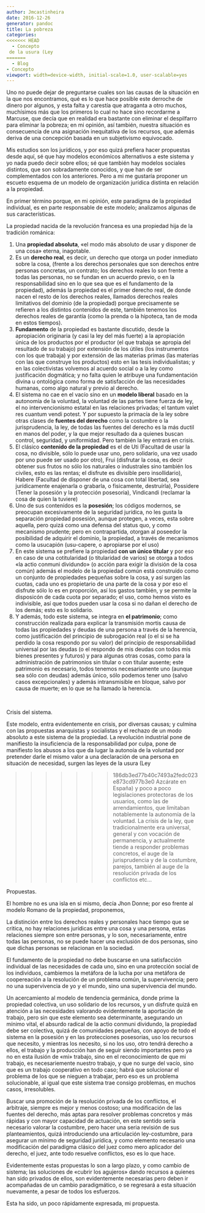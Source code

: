 ```yaml
---
author: Jmcastinheira
date: 2016-12-26
generator: pandoc
title: La pobreza
categories:
<<<<<<< HEAD
  - Concepto
 de la usura (Ley
=======
  - Blog
- Concepto
viewport: width=device-width, initial-scale=1.0, user-scalable=yes
---
```




Uno no puede dejar de preguntarse cuales son las causas de la situación
en la que nos encontramos, qué es lo que hace posible este derroche de
dinero por algunos, y esta falta y carestía que atraganta a otro muchos,
muchísimos más que los primeros lo cual no hace sino recordarme a
Marcuse, que decía que en realidad era bastante con eliminar el
despilfarro para eliminar la pobreza; en mi opinión, así también,
nuestra situación es consecuencia de una asignación inequitativa de los
recursos, que además deriva de una concepción basada en un subjetivismo
equivocado.

Mis estudios son los jurídicos, y por eso quizá prefiera hacer
propuestas desde aquí, sé que hay modelos económicos alternativos a este
sistema y yo nada puedo decir sobre ellos; sé que también hay modelos
sociales distintos, que son sobradamente conocidos, y que han de ser
complementados con los anteriores. Pero a mi me gustaría proponer un
escueto esquema de un modelo de organización jurídica distinta en
relación a la propiedad.

En primer término porque, en mi opinión, este paradígma de la propiedad
individual, es en parte responsable de este modelo; analizamos algunas
de sus características.

La propiedad nacida de la revolución francesa es una propiedad hija de
la tradición románica:

1.  Una **propiedad absoluta**, «el modo más absoluto de usar y disponer
    de una cosa» eterna, inagotable.
2.  Es un **derecho real**, es decir, un derecho que otorga un poder
    inmediato sobre la cosa, (frente a los derechos personales que son
    derechos entre personas concretas, un contrato; los derechos reales
    lo son frente a todas las personas, no se fundan en un acuerdo
    previo, o en la responsabilidad sino en lo que sea que es el
    fundamento de la propiedad), además la propiedad es el primer
    derecho real, de donde nacen el resto de los derechos reales,
    llamados derechos reales limitativos del dominio (de la propiedad)
    porque precisamente se refieren a los distintos contenidos de este,
    también tenemos los derechos reales de garantía (como la prenda o la
    hipoteca, tan de moda en estos tiempos).
3.  **Fundamento** de la propiedad es bastante discutido, desde la
    apropiación originaria (y casi la ley del más fuerte) a la
    apropiación única de los productos por el productor (el que trabaja
    se apropia del resultado de su trabajo) por extensión de los útiles
    (los instrumentos con los que trabaja) y por extensión de las
    materias primas (las materias con las que construye los productos)
    esto en las tesis individualistas; y en las colectivistas volvemos
    al acuerdo social o a la ley como justificación dogmática; y no
    falta quien le atribuye una fundamentación divina u ontológica como
    forma de satisfacción de las necesidades humanas, como algo natural
    y previo al derecho.
4.  El sistema no cae en el vacío sino en un **modelo liberal** basado
    en la autonomía de la voluntad, la voluntad de las partes tiene
    fuerza de ley, el no intervencionismo estatal en las relaciones
    privadas; el tantum valet res cuantum vendi potest. Y por supuesto
    la primacía de la ley sobre otras clases de **fuentes del derecho**
    como la costumbre o la jurisprudencia, la ley, de todas las fuentes
    del derecho es la más ductil en manos del poder, y la que mejor
    resultado da a quienes buscan control, seguridad, y uniformidad.
    Pero también la ley entrará en crisis.
5.  El clásico **contenido de la propiedad** es el de Uti (Facultad de
    usar la cosa, no divisible, sólo lo puede usar uno, pero solidario,
    una vez usado por uno puede ser usado por otro), Frui (disfrutar la
    cosa, es decir obtener sus frutos no sólo los naturales o
    industrales sino también los civiles, esto es las rentas; el
    disfrute es divisible pero insollidario), Habere (Facultad de
    disponer de una cosa con total libertad, sea jurídicamente
    enajenarla o grabarla, o fisicamente, destruírla), Possidere (Tener
    la posesión y la protección posesoria), Vindicandi (reclamar la cosa
    de quien la tuviere)
6.  Uno de sus contenidos es la **posesión**; los códigos modernos, se
    preocupan excesivamente de la seguridad jurídica, no les gusta la
    separación propiedad posesión, aunque protegen, a veces, esta sobre
    aquella, pero quizá como una defensa del status quo, y como
    mecanismo prudente; pero en contrapartida, otorgan al poseedor la
    posibilidad de adquirir el dominio, la propiedad, a través de
    mecanismos como la usucapión (usu-capere, o apropiarse por el uso)
7.  En este sistema se prefiere la propiedad **con un único titular** y
    por eso en caso de una cotitularidad (o titularidad de varios) se
    otorga a todos «la actio conmuni dividundo» (o acción para exigir la
    división de la cosa común) además el modelo de la propiedad común
    está construído como un conjunto de propiedades pequeñas sobre la
    cosa, y así surgen las cuotas, cada uno es propietario de una parte
    de la cosa y por eso el disfrute sólo lo es en proporción, así los
    gastos también, y se permite la disposicón de cada cuota por
    separado; el uso, como hemos visto es indivisible, así que todos
    pueden usar la cosa si no dañan el derecho de los demás; esto es lo
    solidario.
8.  Y además, todo este sistema, se integra en **el patrimonio**; como
    construcción realizada para explicar la transmisión mortis causa de
    todas las propiedades y deudas de una persona a través de la
    herencia, como justificación del principio de subrogación real (o el
    si se ha perdido la cosa respondo por su valor) del principio de
    responsabilidad universal por las deudas (o el respondo de mis
    deudas con todos mis bienes presentes y futuros) y para algunas
    otras cosas, como para la administración de patrimonios sin titular
    o con titular ausente; este patrimonio es necesario, todos tenemos
    necesariamente uno (aunque sea sólo con deudas) además único, sólo
    podemos tener uno (salvo casos excepcionales) y además
    intransmisible en bloque, salvo por causa de muerte; en lo que se ha
    llamado la herencia.

 

Crisis del sistema.

Este modelo, entra evidentemente en crisis, por diversas causas; y
culmina con las propuestas anarquistas y socialistas y el rechazo de un
modo absoluto a este sistema de la propiedad. La revolución industrial
pone de manifiesto la insuficiencia de la responsabilidad por culpa,
pone de manifiesto los abusos a los que da lugar la autonoía de la
voluntad por pretender darle el mismo valor a una declaración de una
persona en situación de necesidad, surgen las leyes de la usura (Ley
>>>>>>> 186db3ed77b40c7493a2fedc023e873cd977b3e0
Azcárate en España) y poco a poco legislaciones protectoras de los
usuarios, como las de arrendamientos, que limitaban notablemente la
autonomía de la voluntad. La crisis de la ley, que tradicionalmente era
universal, general y con vocación de permanencia, y actualmente tiende a
responder problemas concretos, el auge de la jurisprudencia y de la
costumbre, parejos, también al auge de la resolución privada de los
conflictos etc...

Propuestas.

El hombre no es una isla en si mismo, decía Jhon Donne; por eso frente
al modelo Romano de la propiedad, proponemos,

La distinción entre los derechos reales y personales hace tiempo que se
critica, no hay relaciones jurídicas entre una cosa y una persona, estas
relaciones siempre son entre personas, y lo son, necesariamente, entre
todas las personas, no se puede hacer una exclusión de dos personas,
sino que dichas personas se relacionan en la sociedad.

El fundamento de la propiedad no debe buscarse en una satisfacción
individual de las necesidades de cada uno, sino en una protección social
de los individuos, cambiemos la metáfora de la lucha por una metáfora de
coopereación a la resolución de un problema común, la supervivencia;
pero no una supervivencia de yo y el mundo, sino una supervivencia del
mundo.

Un acercamiento al modelo de tendencia germánica, donde prime la
propiedad colectiva, un uso solidario de los recursos, y un disfrute
quizá en atención a las necesidades valorando evidentemente la
aportación de trabajo, pero sin que este elemento sea determinante,
asegurando un mínimo vital, el absurdo radical de la actio conmuni
dividundo, la propiedad debe ser colectiva, quizá de comunidades
pequeñas, con apoyo de todo el sistema en la posesión y en las
protecciones posesorias, uso los recursos que necesito, y mientras los
necesito, si no los uso, otro tendrá derecho a ellos, el trabajo y la
producción han de seguir siendo importantes pero ya no en esta ilusión
de «mi» trabajo, sino en el reconocimiento de que mi trabajo, es
necesariemente nuestro trabajo, y que no surge del vacío, sino que es un
trabajo cooperativo en todo caso; habrá que solucionar el problema de
los que se nieguen a trabajar, pero eso es un problema solucionable, al
igual que este sistema trae consigo problemas, en muchos casos,
irresolubles.

Buscar una promoción de la resolución privada de los conflictos, el
arbitraje, siempre es mejor y menos costoso; una modificación de las
fuentes del derecho, más aptas para resolver problemas concretos y más
rápidas y con mayor capacidad de actuación, en este sentido sería
necesario valorar la costumbre, pero hacer una seria revisión de sus
planteamientos, quizá introduciendo una articulación ley-costumbre, para
asegurar un mínimo de seguridad jurídica, y como elemento necesario una
modificación del paradigma clásico del juez como mero aplicador del
derecho, el juez, ante todo resuelve conflictos, eso es lo que hace.

Evidentemente estas propuestas lo son a largo plazo, y como cambio de
sistema; las soluciones de «cubrir los agujeros» dando recursos a
quienes han sido privados de ellos, son evidentemente necesarias pero
deben ir acompañadas de un cambio paradigmático, o se regresará a esta
situación nuevamente, a pesar de todos los esfuerzos.

Esta ha sido, un poco rápidamente expresada, mi propuesta.

